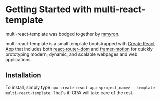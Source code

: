 # Getting Started with multi-react-template  

multi-react-template was bodged together by [mmyron](https://github.com/maxmmyron).

multi-react-template is a small template bootstrapped with [Create React App](https://github.com/facebook/create-react-app) that includes both [react-router-dom](https://reactrouter.com/web/guides/quick-start) and [framer-motion](https://www.framer.com/api/motion/) for quickly prototyping modern, dynamic, and scalable webpages and web applications.


## Installation

To install, simply type `npx create-react-app <project_name> --template multi-react-template`.
That's it! CRA will take care of the rest.
